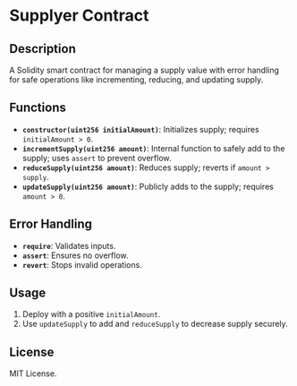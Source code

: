 # Supplyer Contract

## Description
A Solidity smart contract for managing a supply value with error handling for safe operations like incrementing, reducing, and updating supply.

## Functions
- **`constructor(uint256 initialAmount)`**: Initializes supply; requires `initialAmount > 0`.
- **`incrementSupply(uint256 amount)`**: Internal function to safely add to the supply; uses `assert` to prevent overflow.
- **`reduceSupply(uint256 amount)`**: Reduces supply; reverts if `amount > supply`.
- **`updateSupply(uint256 amount)`**: Publicly adds to the supply; requires `amount > 0`.

## Error Handling
- **`require`**: Validates inputs.
- **`assert`**: Ensures no overflow.
- **`revert`**: Stops invalid operations.

## Usage
1. Deploy with a positive `initialAmount`.
2. Use `updateSupply` to add and `reduceSupply` to decrease supply securely.

## License
MIT License.
